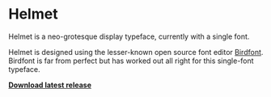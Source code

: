 # Helmet

Helmet is a neo-grotesque display typeface, currently with a single font.

Helmet is designed using the lesser-known open source font editor [Birdfont](https://birdfont.org/). Birdfont is far from perfect but has worked out all right for this single-font typeface.

**[Download latest release](https://github.com/carlenlund/helmet/releases/download/0.0/helmet-0.0.zip)**
